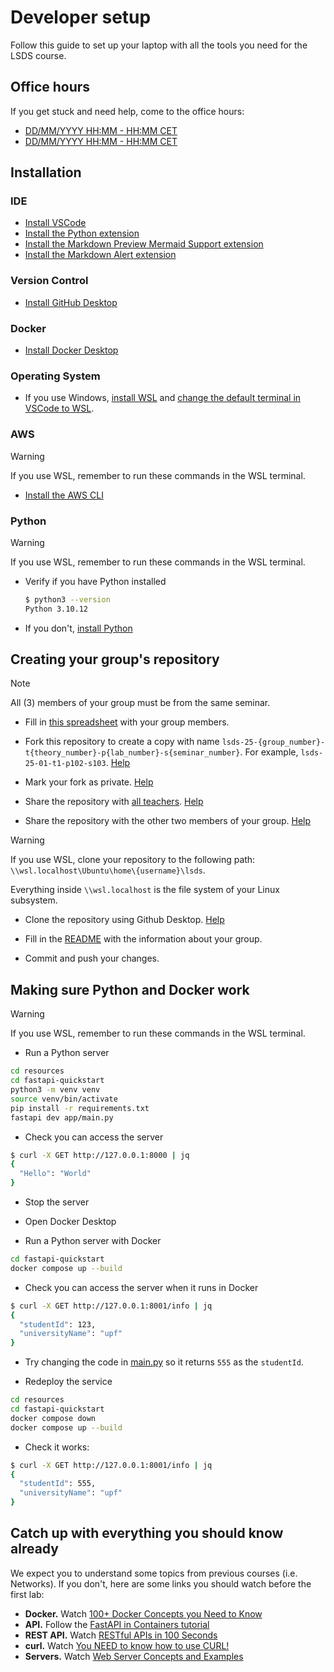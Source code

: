 # Developer setup

Follow this guide to set up your laptop with all the tools you need for the LSDS course.


## Office hours
If you get stuck and need help, come to the office hours:
- [DD/MM/YYYY HH:MM - HH:MM CET](meet.google.com/xxx-yyyy-zzz)
- [DD/MM/YYYY HH:MM - HH:MM CET](meet.google.com/xxx-yyyy-zzz)

## Installation

### IDE

- [Install VSCode](https://code.visualstudio.com/download)
- [Install the Python extension](https://marketplace.visualstudio.com/items?itemName=ms-python.python)
- [Install the Markdown Preview Mermaid Support extension](https://marketplace.visualstudio.com/items?itemName=bierner.markdown-mermaid)
- [Install the Markdown Alert extension](https://marketplace.visualstudio.com/items?itemName=yahyabatulu.vscode-markdown-alert)

### Version Control

- [Install GitHub Desktop](https://desktop.github.com/download/)

### Docker

- [Install Docker Desktop](https://www.docker.com/products/docker-desktop/)

### Operating System

- If you use Windows, [install WSL](https://canonical-ubuntu-wsl.readthedocs-hosted.com/en/latest/guides/install-ubuntu-wsl2/) and [change the default terminal in VSCode to WSL](https://stackoverflow.com/questions/44435697/change-the-default-terminal-in-visual-studio-code).

### AWS

> [!WARNING]
> If you use WSL, remember to run these commands in the WSL terminal.

- [Install the AWS CLI](https://docs.aws.amazon.com/cli/latest/userguide/getting-started-install.html)

### Python

> [!WARNING]
> If you use WSL, remember to run these commands in the WSL terminal.

- Verify if you have Python installed

    ```zsh
    $ python3 --version
    Python 3.10.12
    ```

- If you don't, [install Python](https://www.python.org/downloads/)

## Creating your group's repository

> [!NOTE]
> All (3) members of your group must be from the same seminar.

- Fill in [this spreadsheet](https://docs.google.com/spreadsheets/d/1dZ6m6r7b2M4QpjbJlqoQ2XpHhlhRuUGJauw2goXzXto/edit?usp=sharing) with your group members.

- Fork this repository to create a copy with name `lsds-25-{group_number}-t{theory_number}-p{lab_number}-s{seminar_number}`. For example, `lsds-25-01-t1-p102-s103`. [Help](https://docs.github.com/en/pull-requests/collaborating-with-pull-requests/working-with-forks/fork-a-repo#forking-a-repository)

- Mark your fork as private. [Help](https://docs.github.com/en/repositories/managing-your-repositorys-settings-and-features/managing-repository-settings/setting-repository-visibility#changing-a-repositorys-visibility)

- Share the repository with [all teachers](./TEACHER_LIST.md). [Help](https://docs.github.com/en/account-and-profile/setting-up-and-managing-your-personal-account-on-github/managing-access-to-your-personal-repositories/inviting-collaborators-to-a-personal-repository#inviting-a-collaborator-to-a-personal-repository)

- Share the repository with the other two members of your group. [Help](https://docs.github.com/en/account-and-profile/setting-up-and-managing-your-personal-account-on-github/managing-access-to-your-personal-repositories/inviting-collaborators-to-a-personal-repository#inviting-a-collaborator-to-a-personal-repository)

> [!WARNING]
> If you use WSL, clone your repository to the following path: `\\wsl.localhost\Ubuntu\home\{username}\lsds`.
> 
> Everything inside `\\wsl.localhost` is the file system of your Linux subsystem.

- Clone the repository using Github Desktop. [Help](https://docs.github.com/en/desktop/adding-and-cloning-repositories/cloning-a-repository-from-github-to-github-desktop)

- Fill in the [README](./README.md) with the information about your group.

- Commit and push your changes.

## Making sure Python and Docker work


> [!WARNING]
> If you use WSL, remember to run these commands in the WSL terminal.

- Run a Python server

```zsh
cd resources
cd fastapi-quickstart
python3 -m venv venv
source venv/bin/activate
pip install -r requirements.txt
fastapi dev app/main.py
```

- Check you can access the server
```zsh
$ curl -X GET http://127.0.0.1:8000 | jq
{
  "Hello": "World"
}
```

- Stop the server

- Open Docker Desktop

- Run a Python server with Docker

```zsh
cd fastapi-quickstart
docker compose up --build
```

- Check you can access the server when it runs in Docker

```zsh
$ curl -X GET http://127.0.0.1:8001/info | jq
{
  "studentId": 123,
  "universityName": "upf"
}
```

- Try changing the code in [main.py](./resources/fastapi-quickstart/app/main.py) so it returns `555` as the `studentId`.

- Redeploy the service
```zsh
cd resources
cd fastapi-quickstart
docker compose down
docker compose up --build
```

- Check it works:

```zsh
$ curl -X GET http://127.0.0.1:8001/info | jq
{
  "studentId": 555,
  "universityName": "upf"
}
```

## Catch up with everything you should know already

We expect you to understand some topics from previous courses (i.e. Networks). If you don't, here are some links you should watch before the first lab:

- **Docker.** Watch [100+ Docker Concepts you Need to Know](https://www.youtube.com/watch?v=rIrNIzy6U_g&t=143s)
- **API.** Follow the [FastAPI in Containers tutorial](https://fastapi.tiangolo.com/deployment/docker/)
- **REST API.** Watch [RESTful APIs in 100 Seconds](https://www.youtube.com/watch?v=-MTSQjw5DrM)
- **curl.** Watch [You NEED to know how to use CURL!](https://www.youtube.com/watch?v=q2sqkvXzsw8)
- **Servers.** Watch [Web Server Concepts and Examples](https://www.youtube.com/watch?v=9J1nJOivdyw)

